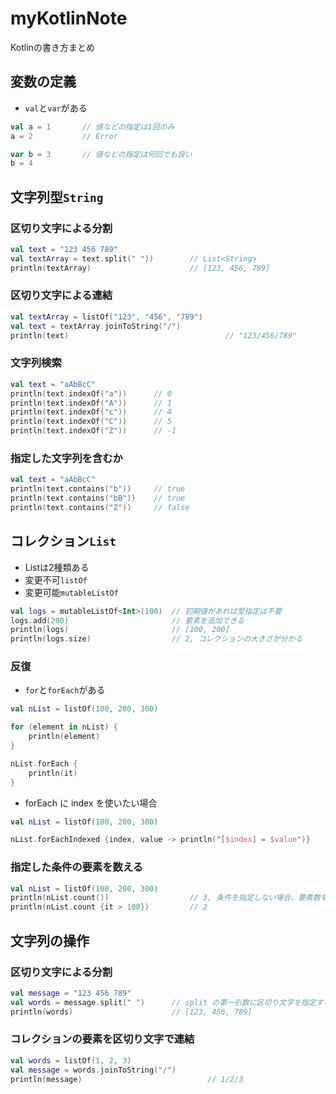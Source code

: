 # myKotlinNote
Kotlinの書き方まとめ

## 変数の定義

- `val`と`var`がある

```Kotlin
val a = 1       // 値などの指定は1回のみ
a = 2           // Error

var b = 3       // 値などの指定は何回でも良い
b = 4
```

## 文字列型`String`

### 区切り文字による分割

```Kotlin
val text = "123 456 789"
val textArray = text.split(" "))        // List<String>
println(textArray)                      // [123, 456, 789]
```

### 区切り文字による連結

```Kotlin
val textArray = listOf("123", "456", "789")
val text = textArray.joinToString("/")
println(text)                                   // "123/456/789"
```

### 文字列検索

```Kotlin
val text = "aAbBcC"
println(text.indexOf("a"))      // 0
println(text.indexOf("A"))      // 1
println(text.indexOf("c"))      // 4
println(text.indexOf("C"))      // 5
println(text.indexOf("Z"))      // -1
```

### 指定した文字列を含むか

```Kotlin
val text = "aAbBcC"
println(text.contains("b"))     // true
println(text.contains("bB"))    // true
println(text.contains("Z"))     // false
```

## コレクション`List`

- Listは2種類ある
- 変更不可`listOf`
- 変更可能`mutableListOf`

```Kotlin
val logs = mutableListOf<Int>(100)  // 初期値があれば型指定は不要
logs.add(200)                       // 要素を追加できる
println(logs)                       // [100, 200]
println(logs.size)                  // 2, コレクションの大きさが分かる
```

### 反復

- `for`と`forEach`がある

```Kotlin
val nList = listOf(100, 200, 300)

for (element in nList) {
    println(element)
}

nList.forEach {
    println(it)
}
```

- forEach に index を使いたい場合

```Kotlin
val nList = listOf(100, 200, 300)

nList.forEachIndexed {index, value -> println("[$index] = $value")}
```

### 指定した条件の要素を数える

```Kotlin
val nList = listOf(100, 200, 300)
println(nList.count())                  // 3, 条件を指定しない場合、要素数を返す
println(nList.count {it > 100})         // 2
```

## 文字列の操作

### 区切り文字による分割

```Kotlin
val message = "123 456 789"
val words = message.split(" ")      // split の第一引数に区切り文字を指定する
println(words)                      // [123, 456, 789]
```

### コレクションの要素を区切り文字で連結

```Kotlin
val words = listOf(1, 2, 3)
val message = words.joinToString("/")
println(message)                            // 1/2/3
```